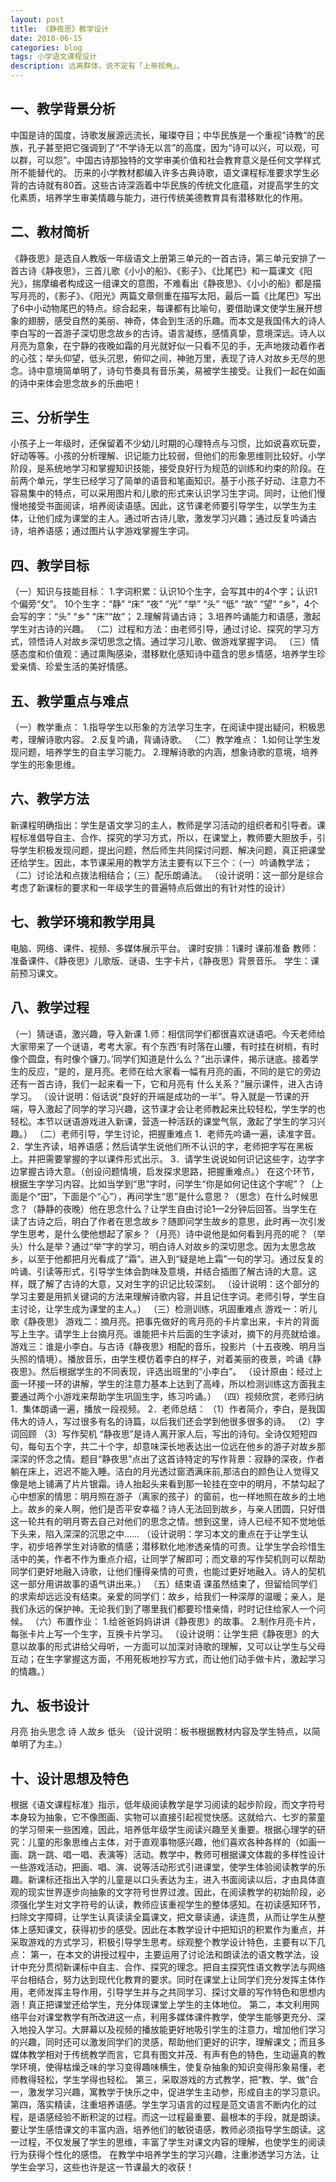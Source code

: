 ```yaml
---
layout: post
title: 《静夜思》教学设计
date: 2018-06-15
categories: blog
tags: 小学语文课程设计
description: 远离群体，说不定有「上帝视角」。
---
```


## 一、教学背景分析
中国是诗的国度，诗歌发展源远流长，璀璨夺目；中华民族是一个重视“诗教”的民族，孔子甚至把它强调到了“不学诗无以言”的高度，因为“诗可以兴，可以观，可以群，可以怨”。中国古诗那独特的文学审美价值和社会教育意义是任何文学样式所不能替代的。
历来的小学教材都编入许多古典诗歌，语文课程标准要求学生必背的古诗就有80首。这些古诗深涵着中华民族的传统文化底蕴，对提高学生的文化素质，培养学生审美情趣与能力，进行传统美德教育具有潜移默化的作用。
## 二、教材简析
《静夜思》是选自人教版一年级语文上册第三单元的一首古诗，第三单元安排了一首古诗《静夜思》，三首儿歌《小小的船》、《影子》、《比尾巴》和一篇课文《阳光》，揣摩编者构成这一组课文的意图，不难看出《静夜思》、《小小的船》都是描写月亮的，《影子》、《阳光》两篇文章侧重在描写太阳，最后一篇《比尾巴》写出了6中小动物尾巴的特点。综合起来，每课都有比喻句，要借助课文使学生展开想象的翅膀，感受自然的美丽、神奇，体会到生活的乐趣。而本文是我国伟大的诗人李白写的一首游子深切思念故乡的古诗。语言凝练，感情真挚，意境深远。诗人以月亮为意象，在宁静的夜晚如霜的月光就好似一只看不见的手，无声地拨动着作者的心弦；举头仰望，低头沉思，俯仰之间，神驰万里，表现了诗人对故乡无尽的思念。诗中意境简单明了，诗句节奏具有音乐美，易被学生接受。让我们一起在如画的诗中来体会思念故乡的乐曲吧！
## 三、分析学生
小孩子上一年级时，还保留着不少幼儿时期的心理特点与习惯，比如说喜欢玩耍，好动等等。小孩的分析理解、识记能力比较弱，但他们的形象思维则比较好。小学阶段，是系统地学习和掌握知识技能，接受良好行为规范的训练和约束的阶段。在前两个单元，学生已经学习了简单的语音和笔画知识。基于小孩子好动、注意力不容易集中的特点，可以采用图片和儿歌的形式来认识学习生字词。同时，让他们慢慢地接受书面阅读，培养阅读语感。因此，这节课老师要引导学生，以学生为主体，让他们成为课堂的主人。通过听古诗儿歌，激发学习兴趣；通过反复吟诵古诗，培养语感；通过图片认字游戏掌握生字词。
## 四、教学目标
（一）知识与技能目标：
1.字词积累：认识10个生字，会写其中的4个字；认识1个偏旁“攵”。
10个生字：“静” “床” “夜” “光” “举” “头” “低” “故” “望” “乡”，4个会写的字：“头” “乡” “床”“故”；
2.理解背诵古诗；
3.培养吟诵能力和语感，激起学生对古诗的兴趣。
（二）过程和方法：由老师引导，通过讨论、探究的学习方式，领悟诗人对故乡深切思念之情。通过学习儿歌、做游戏掌握字词。
（三）情感态度和价值观：通过熏陶感染，潜移默化感知诗中蕴含的思乡情感，培养学生珍爱亲情、珍爱生活的美好情感。
## 五、教学重点与难点
（一）教学重点：
1.指导学生以形象的方法学习生字，在阅读中提出疑问，积极思考，理解诗歌内容。
2.反复吟诵，背诵诗歌。
（二）教学难点：
1.如何让学生发现问题，培养学生的自主学习能力。
2.理解诗歌的内涵，想象诗歌的意境，培养学生的形象思维。
## 六、教学方法
新课程明确指出：学生是语文学习的主人，教师是学习活动的组织者和引导者。课程标准倡导自主、合作、探究的学习方式，所以，在课堂上，教师要大胆放手，引导学生积极发现问题，提出问题，然后师生共同探讨问题、解决问题，真正把课堂还给学生。因此，本节课采用的教学方法主要有以下三个：（一）吟诵教学法；（二）讨论法和点拨法相结合；（三）配乐朗诵法。
（设计说明：这一部分是综合考虑了新课标的要求和一年级学生的普遍特点后做出的有针对性的设计）
## 七、教学环境和教学用具
电脑、网络、课件、视频、多媒体展示平台。
课时安排：1课时
课前准备
教师：准备课件、《静夜思》儿歌版、谜语、生字卡片，《静夜思》背景音乐。
学生：课前预习课文。
## 八、教学过程
（一）猜谜语，激兴趣，导入新课
1.师：相信同学们都很喜欢谜语吧。今天老师给大家带来了一个谜语，考考大家。有个东西‘有时落在山腰，有时挂在树梢，有时像个圆盘，有时像个镰刀。’同学们知道是什么么？”出示课件，揭示谜底。接着学生的反应，“是的，是月亮。老师在给大家看一幅有月亮的画，不同的是它的旁边还有一首古诗，我们一起来看一下，它和月亮有
什么关系？”展示课件，进入古诗学习。
（设计说明：俗话说“良好的开端是成功的一半”。导入就是一节课的开端，导入激起了同学的学习兴趣，这节课才会让老师教起来比较轻松，学生学的也轻松。本节以谜语游戏进入新课，营造一种活跃的课堂气氛，激起了学生的学习兴趣。）
（二）老师引导，学生讨论，把握重难点
1．老师先吟诵一遍，读准字音。
2．学生齐读，培养语感；然后请学生说他们所不认识的字，老师把字写在黑板上。并把需要掌握的字以课件形式出示。
3．请学生说说如何识记这些字，边学字边掌握古诗大意。（创设问题情境，启发探求思路，把握重难点。）
在这个环节，根据生字学习内容。比如当学到“思”字时，问学生“你是如何记住这个字呢”？（上面是个“田”，下面是个“心”），再问学生“思”是什么意思？（思念）在什么时候思念？（静静的夜晚）他在思念什么？让学生自由讨论1—2分钟后回答。当学生在读了古诗之后，明白了作者在思念故乡？随即问学生故乡的意思，此时再一次引发学生思考，是什么使他想起了家乡？（月亮）诗中说他是如何看到月亮的呢？（举头）什么是举？通过“举”字的学习，明白诗人对故乡的深切思念。因为太思念故乡，以至于他都把月光看成了“霜”。进入到“疑是地上霜”一句的学习。通过反复的吟诵、引读等形式，引导学生体会韵味及意境，并结合插图了解古诗的大意。这样，既了解了古诗的大意，又对生字的识记比较深刻。
（设计说明：这个部分的学习主要是用抓关键词的方法来理解诗歌内容，并且记住字词。老师引导，学生自主讨论，让学生成为课堂的主人。）
（三）检测训练，巩固重难点
游戏一：听儿歌《静夜思》
游戏二：摘月亮。把事先做好的弯月亮的卡片拿出来，卡片的背面写上生字。请学生上台摘月亮。谁能把卡片后面的生字读对，摘下的月亮就给谁。
游戏三：谁是小李白。与古诗《静夜思》相配的音乐，投影片（十五夜晚、明月当头照的情境）。播放音乐，由学生模仿着李白的样子，对着美丽的夜景，吟诵《静夜思》。然后根据学生的不同表现，评选出班里的“小李白”。
（设计原由：经过上面一环接一环的讲解，学生的注意力基本上达到了高峰，所以检测训练这方面我主要通过两个小游戏来帮助学生巩固生字，练习吟诵。）
（四）视频欣赏，老师归纳
1．集体朗诵一遍，播放一段视频。
2．老师总结：
（1）作者简介，李白，是我国伟大的诗人，写过很多有名的诗篇，以后我们还会学到他很多很多的诗。
（2）字词回顾
（3）写作契机
“静夜思”是诗人离开家人后，写出的诗句。全诗仅短短四句，每句五个字，共二十个字，却意味深长地表达出一位远在他乡的游子对故乡那深深的怀念之情。题目“静夜思”点出了这首诗特定的写作背景：寂静的深夜，作者躺在床上，迟迟不能入睡。洁白的月光透过窗洒满床前,那洁白的颜色让人觉得又像是地上铺满了片片银霜。诗人抬起头来看到那一轮挂在空中的明月，不禁勾起了心中想家的情思：明月照在游子（离家的孩子）的窗前，也一样地照在故乡的土地上。故乡的亲人啊，他们是否平安幸福？诗人无法回到故乡，与亲人团圆，只好借这一轮共有的明月寄去自己对他们的思念之情。想到这里，诗人已经不知不觉地低下头来，陷入深深的沉思之中……
（设计说明：学习本文的重点在于让学生认字，初步培养学生对诗歌的情感；潜移默化地渗透亲情的可贵。让学生学会珍惜生活中的美，作者不作为重点介绍，让同学了解即可；而文章的写作契机则可以帮助同学们更好地融入诗歌，让他们懂得亲情的可贵，也能过更好地融入。诗人的契机这一部分用讲故事的语气讲出来。）
（五）结束语
课虽然结束了，但留给同学们的求索却远远没有结束。亲爱的同学们：故乡，给我们一种深厚的温暖；亲人，是我们永远的保护神。无论我们到了哪里我们都要珍惜亲情，时时记住给家人一个问候。
（六）布置作业：
1.给爸爸妈妈讲讲《静夜思》的故事。
2.制作月亮卡片，每张卡片上写一个生字，互换卡片学习。
（设计说明：让学生把《静夜思》的大意以故事的形式讲给父母听，一方面可以加深对诗歌的理解，又可以让学生与父母互动；在生字掌握这方面，不用死板地抄写方式，而让他们动手做卡片，激起学习的情趣。）
## 九、板书设计
月亮
抬头思念
诗 人故乡
低头
（设计说明：板书根据教材内容及学生特点，以简单明了为主。）
## 十、设计思想及特色
根据《语文课程标准》指示，低年级阅读教学是学习阅读的起步阶段，而文字符号本身较为抽象，它不像图画、实物可以直接引起视觉快感。这就给六、七岁的蒙童的学习带来一些困难，因此，培养低年级学生阅读兴趣至关重要。根据心理学的研究：儿童的形象思维占主体，对于直观事物感兴趣，他们喜欢各种各样的（如画一画、跳一跳、唱一唱、表演等）活动。教学中，教师可根据课文体裁的多样性设计一些游戏活动，把画、唱、演、说等活动形式引进课堂，使学生体验阅读教学的乐趣。新课标还指出入学的儿童是以口头表达为主，进入书面阅读以后，才由具体直观的现实世界逐步向抽象的文字符号世界过渡。因此，在阅读教学的初始阶段，必须强化学生对文字符号的认读，教师应该重视学生的整体感知。在初读感知环节，扫除文字障碍，让学生认真读读全篇课文，把文章读通，读连贯，从而让学生从整体上感知课文，获得初步的感受。因此在本教学设计中把知识的积累作为重点，并采取游戏的方式学习，积极引导学生思考。综观整个教学设计特色，主要有以下几点：
第一，在本文的讲授过程中，主要运用了讨论法和朗读法的语文教学法，设计中充分贯彻新课标中自主、合作、探究的理念。把自主探究性语文教学法与网络平台相结合，努力达到现代化教育的要求。同时在课堂上让同学们充分发挥主体作用，老师发挥主导作用，引导学生并与之共同学习、探讨文章的写作特色和思想内涵！真正把课堂还给学生，充分体现课堂上学生的主体地位。
第二，本文利用网络平台对课堂教学有所改进这一点，利用多媒体课件教学，使学生能够更充分、深入地投入学习。大屏幕以及视频的播放能更好地吸引学生的注意力，增加他们学习的兴趣，同时还可以激发同学们的灵感，帮助他们更好的识字，理解课文；而且多媒体教学相对于传统教学而言，它具有图文并茂、有声有色的特色，生动逼真的教学环境，使得枯燥乏味的学习变得趣味横生，使复杂抽象的知识变得形象易懂，老师教得轻松，学生学得也轻松。
第三，采取游戏的方式教学，把“教、学、做”合一，激发学习兴趣，寓教学于快乐之中，促进学生主动参，形成自主的学习意识。
第四，落实精读，注重培养语感。学生学习语言的过程是范文语言不断内化的过程，是语感经验不断积淀的过程。而这一过程最重要、最根本的手段，就是朗读。要让学生感悟课文的丰富内涵，培养他们的敏锐语感，教师必须指导学生朗读。这一过程，不仅发展了学生的思维，丰富了学生对课文内容的理解，也使学生的阅读行为获得个性化的感悟。
在教学中培养学生的学习兴趣，注重渗透学习方法，让学生会学习，这些也许是这一节课最大的收获！
